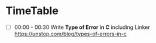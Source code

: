 # TimeTable 
- [ ] 00:00 - 00:30 Write **Type of Error in C** including Linker https://unstop.com/blog/types-of-errors-in-c